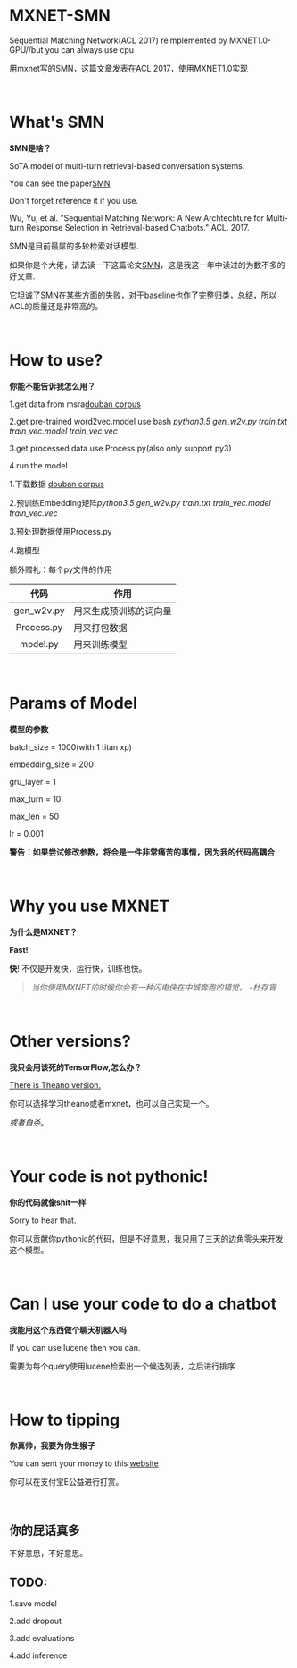 # MXNET-SMN

Sequential Matching Network(ACL 2017) reimplemented by MXNET1.0-GPU//but you can always use cpu

用mxnet写的SMN，这篇文章发表在ACL 2017，使用MXNET1.0实现

<br>

# What's SMN
**SMN是啥？**

SoTA model of multi-turn retrieval-based conversation systems.

You can see the paper[SMN](http://www.aclweb.org/anthology/P/P17/P17-1046.pdf)

Don't forget reference it if you use.

Wu, Yu, et al. "Sequential Matching Network: A New Archtechture for Multi-turn Response Selection in Retrieval-based Chatbots." ACL. 2017.


SMN是目前最屌的多轮检索对话模型.

如果你是个大佬，请去读一下这篇论文[SMN](http://www.aclweb.org/anthology/P/P17/P17-1046.pdf)，这是我这一年中读过的为数不多的好文章.

它坦诚了SMN在某些方面的失败，对于baseline也作了完整归类，总结，所以ACL的质量还是非常高的。

<br>

# How to use?
**你能不能告诉我怎么用？**


1.get data from msra[douban corpus](https://1drv.ms/u/s!AtcxwlQuQjw1jF0bjeaKHEUNwitA)

2.get pre-trained word2vec.model use bash *python3.5 gen_w2v.py train.txt train_vec.model train_vec.vec*

3.get processed data use Process.py(also only support py3)

4.run the model


1.下载数据 [douban corpus](https://1drv.ms/u/s!AtcxwlQuQjw1jF0bjeaKHEUNwitA)

2.预训练Embedding矩阵*python3.5 gen_w2v.py train.txt train_vec.model train_vec.vec*

3.预处理数据使用Process.py

4.跑模型

额外赠礼：每个py文件的作用

|代码                              |作用                                |
|:------------------------------------:|------------------------------------|
|gen_w2v.py|用来生成预训练的词向量|
|Process.py|用来打包数据|
|model.py|用来训练模型|


<br>

# Params of Model
**模型的参数**

batch_size = 1000(with 1 titan xp)

embedding_size = 200

gru_layer = 1

max_turn = 10

max_len = 50

lr = 0.001

**警告：如果尝试修改参数，将会是一件非常痛苦的事情，因为我的代码高耦合**

<br>

# Why you use MXNET
**为什么是MXNET？**

**Fast!**

**快**! 不仅是开发快，运行快，训练也快。

> *当你使用MXNET的时候你会有一种闪电侠在中城奔跑的错觉。*
>                                           *-杜存宵*

<br>

# Other versions?
**我只会用该死的TensorFlow,怎么办？**

[There is Theano version.](https://github.com/MarkWuNLP/MultiTurnResponseSelection)

你可以选择学习theano或者mxnet，也可以自己实现一个。

*或者自杀*。

<br>

# Your code is not pythonic!
**你的代码就像shit一样**

Sorry to hear that.

你可以贡献你pythonic的代码，但是不好意思，我只用了三天的边角零头来开发这个模型。

<br>

# Can I use your code to do a chatbot
**我能用这个东西做个聊天机器人吗**

If you can use lucene then you can.

需要为每个query使用lucene检索出一个候选列表，之后进行排序

<br>

# How to tipping
**你真帅，我要为你生猴子**

You can sent your money to this [website](https://love.alipay.com/donate/index.htm)

你可以在支付宝E公益进行打赏。

<br>

## 你的屁话真多

不好意思，不好意思。

## TODO:

1.save model

2.add dropout

3.add evaluations

4.add inference

